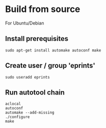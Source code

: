 Build from source
=================

For Ubuntu/Debian

## Install prerequisites

```
sudo apt-get install automake autoconf make
```

## Create user / group 'eprints'

```
sudo useradd eprints
```

## Run autotool chain

```
aclocal
autoconf
automake --add-missing
./configure
make
```
